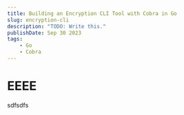 ```yaml
---
title: Building an Encryption CLI Tool with Cobra in Go
slug: encryption-cli
description: "TODO: Write this."
publishDate: Sep 30 2023
tags:
    - Go
    - Cobra
---
```

# EEEE

sdfsdfs
